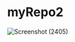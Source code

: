 # myRepo2
![Screenshot (2405)](https://user-images.githubusercontent.com/83411576/154414838-f0d27a0d-5f53-41eb-b02d-b0281e954b9d.png)

